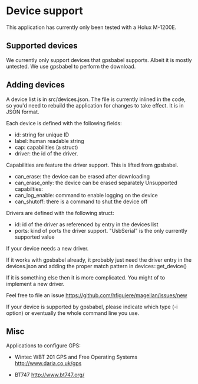 Device support
==============

This application has currently only been tested with a Holux M-1200E.

Supported devices
-----------------

We currently only support devices that gpsbabel supports. Albeit it is
mostly untested. We use gpsbabel to perform the download.

Adding devices
--------------

A device list is in src/devices.json. The file is currently inlined in
the code, so you'd need to rebuild the application for changes to take
effect. It is in JSON format.

Each device is defined with the following fields:

* id: string for unique ID
* label: human readable string
* cap: capabilities (a struct)
* driver: the id of the driver.

Capabilities are feature the driver support. This is lifted from
gpsbabel.
* can_erase: the device can be erased after downloading
* can_erase_only: the device can be erased separately
Unsupported capabilties:
* can_log_enable: command to enable logging on the device
* can_shutoff: there is a command to shut the device off

Drivers are defined with the following struct:
* id: id of the driver as referenced by entry in the devices list
* ports: kind of ports the driver support. "UsbSerial" is the only
  currently supported value

If your device needs a new driver.

If it works with gpsbabel already, it probably just need the driver
entry in the devices.json and adding the proper match pattern in
devices::get_device()

If it is something else then it is more complicated. You might of to
implement a new driver.

Feel free to file an issue https://github.com/hfiguiere/magellan/issues/new

If your device is supported by gpsbabel, please indicate which type
(-i option) or eventually the whole command line you use.

Misc
----

Applications to configure GPS:

* Wintec WBT 201 GPS and Free Operating Systems http://www.daria.co.uk/gps

* BT747 http://www.bt747.org/
